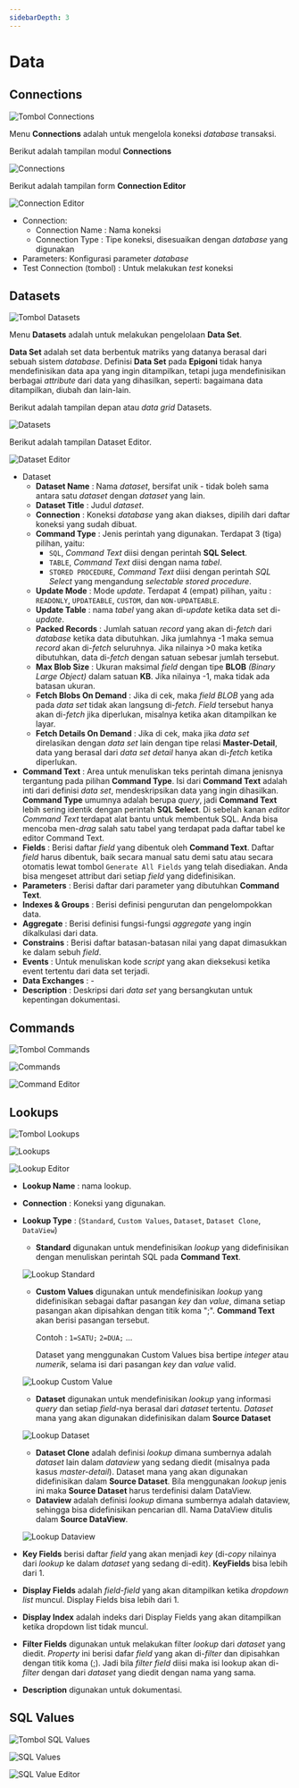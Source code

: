 ```yaml
---
sidebarDepth: 3
---
```


# Data

## Connections

![Tombol Connections](/images/btn-con.png)

Menu **Connections** adalah untuk mengelola koneksi _database_ transaksi.

Berikut adalah tampilan modul **Connections**

![Connections](/images/app-connections.png)

Berikut adalah tampilan form **Connection Editor**

![Connection Editor](/images/app-conn-editor.png)

- Connection:
  - Connection Name : Nama koneksi
  - Connection Type : Tipe koneksi, disesuaikan dengan _database_ yang digunakan
- Parameters: Konfigurasi parameter _database_
- Test Connection (tombol) : Untuk melakukan _test_ koneksi

## Datasets

![Tombol Datasets](/images/btn-dts.png)

Menu **Datasets** adalah untuk melakukan pengelolaan **Data Set**.

**Data Set** adalah set data berbentuk matriks yang datanya berasal dari sebuah sistem _database_. Definisi **Data Set** pada **Epigoni** tidak hanya mendefinisikan data apa yang ingin ditampilkan, tetapi juga mendefinisikan berbagai _attribute_ dari data yang dihasilkan, seperti: bagaimana data ditampilkan, diubah dan lain-lain.

Berikut adalah tampilan depan atau _data grid_ Datasets.

![Datasets](/images/app-datasets.png)

Berikut adalah tampilan Dataset Editor.

![Dataset Editor](/images/app-dataset-editor.png)

- Dataset
  - **Dataset Name** : Nama _dataset_, bersifat unik - tidak boleh sama antara satu _dataset_ dengan _dataset_ yang lain.
  - **Dataset Title** : Judul _dataset_.
  - **Connection** : Koneksi _database_ yang akan diakses, dipilih dari daftar koneksi yang sudah dibuat.
  - **Command Type** : Jenis perintah yang digunakan. Terdapat 3 (tiga) pilihan, yaitu:
    - `SQL`, _Command Text_ diisi dengan perintah **SQL Select**.
    - `TABLE`, _Command Text_ diisi dengan nama _tabel_.
    - `STORED PROCEDURE`, _Command Text_ diisi dengan perintah _SQL Select_ yang mengandung _selectable stored procedure_.
  - **Update Mode** : Mode _update_. Terdapat 4 (empat) pilihan, yaitu : `READONLY`, `UPDATEABLE`, `CUSTOM`, dan `NON-UPDATEABLE`.
  - **Update Table** : nama _tabel_ yang akan di-_update_ ketika data set di-_update_.
  - **Packed Records** : Jumlah satuan _record_ yang akan di-_fetch_ dari _database_ ketika data dibutuhkan. Jika jumlahnya -1 maka semua _record_ akan di-_fetch_ seluruhnya. Jika nilainya >0 maka ketika dibutuhkan, data di-_fetch_ dengan satuan sebesar jumlah tersebut.
  - **Max Blob Size** : Ukuran maksimal _field_ dengan tipe **BLOB** _(Binary Large Object)_ dalam satuan **KB**. Jika nilainya -1, maka tidak ada batasan ukuran.
  - **Fetch Blobs On Demand** : Jika di cek, maka _field BLOB_ yang ada pada _data set_ tidak akan langsung di-_fetch_. _Field_ tersebut hanya akan di-_fetch_ jika diperlukan, misalnya ketika akan ditampilkan ke layar.
  - **Fetch Details On Demand** : Jika di cek, maka jika _data set_ direlasikan dengan _data set_ lain dengan tipe relasi **Master-Detail**, data yang berasal dari _data set detail_ hanya akan di-_fetch_ ketika diperlukan.
- **Command Text** : Area untuk menuliskan teks perintah dimana jenisnya tergantung pada pilihan **Command Type**. Isi dari **Command Text** adalah inti dari definisi _data set_, mendeskripsikan data yang ingin dihasilkan. **Command Type** umumnya adalah berupa _query_, jadi **Command Text** lebih sering identik dengan perintah **SQL Select**. Di sebelah kanan _editor Command Text_ terdapat alat bantu untuk membentuk SQL. Anda bisa mencoba men-_drag_ salah satu tabel yang terdapat pada daftar tabel ke editor Command Text.
- **Fields** : Berisi daftar _field_ yang dibentuk oleh **Command Text**. Daftar _field_ harus dibentuk, baik secara manual satu demi satu atau secara otomatis lewat tombol `Generate All Fields` yang telah disediakan. Anda bisa mengeset attribut dari setiap _field_ yang didefinisikan.
- **Parameters** : Berisi daftar dari parameter yang dibutuhkan **Command Text**.
- **Indexes & Groups** : Berisi definisi pengurutan dan pengelompokkan data.
- **Aggregate** : Berisi definisi fungsi-fungsi _aggregate_ yang ingin dikalkulasi dari data.
- **Constrains** : Berisi daftar batasan-batasan nilai yang dapat dimasukkan ke dalam sebuh _field_.
- **Events** : Untuk menuliskan kode _script_ yang akan dieksekusi ketika event tertentu dari data set terjadi.
- **Data Exchanges** : -
- **Description** : Deskripsi dari _data set_ yang bersangkutan untuk kepentingan dokumentasi.

## Commands

![Tombol Commands](/images/btn-cmd.png)

![Commands](/images/app-commands.png)

![Command Editor](/images/app-command-editor.png)

## Lookups

![Tombol Lookups](/images/btn-lkp.png)

![Lookups](/images/app-lookups.png)

![Lookup Editor](/images/app-lookup-editor.png)

- **Lookup Name** : nama lookup.
- **Connection** : Koneksi yang digunakan.
- **Lookup Type** : (`Standard`, `Custom Values`, `Dataset`, `Dataset Clone`, `DataView`)

  - **Standard** digunakan untuk mendefinisikan _lookup_ yang didefinisikan dengan menuliskan perintah SQL pada **Command Text**.

  ![Lookup Standard](/images/versi-1.2/lookupStandard-V1.2.svg)

  - **Custom Values** digunakan untuk mendefinisikan _lookup_ yang didefinisikan sebagai daftar pasangan _key_ dan _value_, dimana setiap pasangan akan dipisahkan dengan titik koma ";". **Command Text** akan berisi pasangan tersebut.

    Contoh : `1=SATU;` `2=DUA;` ...

    Dataset yang menggunakan Custom Values bisa bertipe _integer_ atau _numerik_, selama isi dari pasangan _key_ dan _value_ valid.

  ![Lookup Custom Value](/images/versi-1.2/lookupCustomValue-V1.2.svg)

  - **Dataset** digunakan untuk mendefinisikan _lookup_ yang informasi _query_ dan setiap _field_-nya berasal dari _dataset_ tertentu. _Dataset_ mana yang akan digunakan didefinisikan dalam **Source Dataset**

  ![Lookup Dataset](/images/versi-1.2/lookupDataset-V1.2.svg)

  - **Dataset Clone** adalah definisi _lookup_ dimana sumbernya adalah _dataset_ lain dalam _dataview_ yang sedang diedit (misalnya pada kasus _master-detail_). Dataset mana yang akan digunakan didefinisikan dalam **Source Dataset**. Bila menggunakan _lookup_ jenis ini maka **Source Dataset** harus terdefinisi dalam DataView.
  - **Dataview** adalah definisi _lookup_ dimana sumbernya adalah dataview, sehingga bisa didefinisikan pencarian dll. Nama DataView ditulis dalam **Source DataView**.

  ![Lookup Dataview](/images/versi-1.2/lookupDataview-V1.2.svg)

- **Key Fields** berisi daftar _field_ yang akan menjadi _key_ (di-_copy_ nilainya dari _lookup_ ke dalam _dataset_ yang sedang di-edit). **KeyFields** bisa lebih dari 1.
- **Display Fields** adalah _field-field_ yang akan ditampilkan ketika _dropdown list_ muncul. Display Fields bisa lebih dari 1.
- **Display Index** adalah indeks dari Display Fields yang akan ditampilkan ketika dropdown list tidak muncul.
- **Filter Fields** digunakan untuk melakukan filter _lookup_ dari _dataset_ yang diedit. _Property_ ini berisi dafar _field_ yang akan di-_filter_ dan dipisahkan dengan titik koma (;). Jadi bila _filter_ _field_ diisi maka isi lookup akan di-_filter_ dengan dari _dataset_ yang diedit dengan nama yang sama.
- **Description** digunakan untuk dokumentasi.

## SQL Values

![Tombol SQL Values](/images/btn-sql-val.png)

![SQL Values](/images/app-sql-values.png)

![SQL Value Editor](/images/app-sql-value-editor.png)
